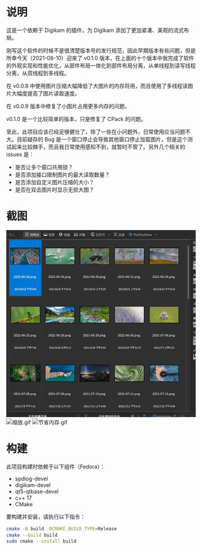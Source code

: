 # 说明

这是一个依赖于 Digikam 的插件，为 Digikam 添加了更加紧凑、美观的流式布局。

刚写这个软件的时候不是很清楚版本号的发行规范，因此早期版本有些问题，但是所幸今天（2021-08-10）迎来了 v0.1.0 版本，在上面的十个版本中我完成了软件的外观实现和性能优化，从部件布局一体化到部件布局分离，从单线程到读写线程分离，从双线程到多线程。

在 v0.0.8 中使用图片压缩大幅降低了大图片的内存将用，而且使用了多线程读图片大幅度提高了图片读取速度。

在 v0.0.9 版本中修复了小图片占用更多内存的问题。

v0.1.0 是一个比较简单的版本，只是修复了 CPack 的问题。

至此，此项目应该已经足够健壮了，除了一些在小问题外，日常使用应当问题不大。目前疑存的 Bug
是一个窗口停止会导致其他窗口停止加载图片，但是这个测试起来比较棘手，而且我日常使用感知不到，就暂时不管了。另外几个相关的 issues 是：

- 是否让多个窗口共用锁？
- 是否添加接口限制图片的最大读取数量？
- 是否添加自定义图片压缩的大小？
- 是否在双击图片时显示无损大图？

# 截图

![1.gif](screenshot/1.gif)
![缩放.gif](./screenshot/缩放.gif)
![节省内存.gif](./screenshot/节省内存.gif)

# 构建

此项目构建时依赖于以下组件（Fedora）：

- spdlog-devel
- digikam-devel
- qt5-qtbase-devel
- c++ 17
- CMake

要构建并安装，请执行以下指令：

```bash
cmake -B build -DCMAKE_BUILD_TYPE=Release
cmake --build build
sudo cmake --install build
```
